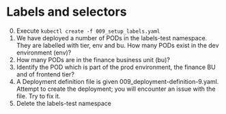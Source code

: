 # Labels and selectors

0. Execute `kubectl create -f 009_setup_labels.yaml`
1. We have deployed a number of PODs in the labels-test namespace. They are labelled with tier, env and bu. How many PODs exist in the dev environment (env)?
2. How many PODs are in the finance business unit (bu)?
3. Identify the POD which is part of the prod environment, the finance BU and of frontend tier?
4. A Deployment definition file is given 009_deployment-definition-9.yaml. Attempt to create the deployment; you will encounter an issue with the file. Try to fix it.
5. Delete the labels-test namespace
